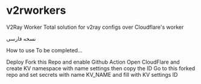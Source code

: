 # v2rworkers

V2Ray Worker
Total solution for v2ray configs over Cloudflare's worker

نسخه فارسی

How to use
To be completed...

Deploy
Fork this Repo and enable Github Action
Open CloudFlare and create KV namespace with name settings then copy the ID
Go to this forked repo and set secrets with name KV_NAME and fill with KV settings ID
